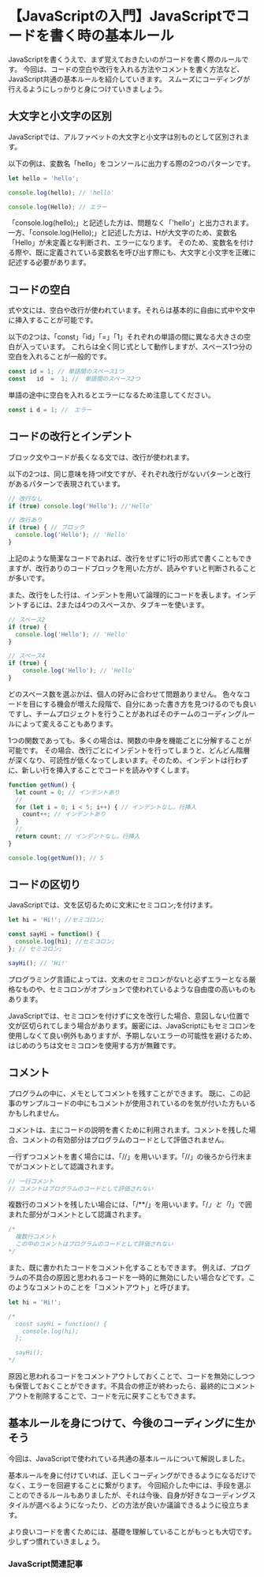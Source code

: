 # 【JavaScriptの入門】JavaScriptでコードを書く時の基本ルール

JavaScriptを書くうえで、まず覚えておきたいのがコードを書く際のルールです。
今回は、コードの空白や改行を入れる方法やコメントを書く方法など、JavaScript共通の基本ルールを紹介していきます。
スムーズにコーディングが行えるようにしっかりと身につけていきましょう。

## 大文字と小文字の区別
JavaScriptでは、アルファベットの大文字と小文字は別ものとして区別されます。

以下の例は、変数名「hello」をコンソールに出力する際の2つのパターンです。
```javascript
let hello = 'hello';

console.log(hello); // 'hello'

console.log(Hello); // エラー
```

「console.log(hello);」と記述した方は、問題なく「'hello'」と出力されます。
一方、「console.log(Hello);」と記述した方は、Hが大文字のため、変数名「Hello」が未定義とな判断され、エラーになります。
そのため、変数名を付ける際や、既に定義されている変数名を呼び出す際にも、大文字と小文字を正確に記述する必要があります。

## コードの空白
式や文には、空白や改行が使われています。それらは基本的に自由に式中や文中に挿入することが可能です。

以下の2つは、「const」「id」「=」「1」それぞれの単語の間に異なる大きさの空白が入っています。
これらは全く同じ式として動作しますが、スペース1つ分の空白を入れることが一般的です。
```javascript
const id = 1; // 単語間のスペース1つ
const   id  =  1; //　単語間のスペース2つ
```

単語の途中に空白を入れるとエラーになるため注意してください。
```javascript
const i d = 1; //　エラー
```

## コードの改行とインデント
ブロック文やコードが長くなる文では、改行が使われます。

以下の2つは、同じ意味を持つif文ですが、それぞれ改行がないパターンと改行があるパターンで表現されています。
```javascript
// 改行なし
if (true) console.log('Hello'); //'Hello'

// 改行あり
if (true) { // ブロック
  console.log('Hello'); // 'Hello'
}
```
上記のような簡潔なコードであれば、改行をせずに1行の形式で書くこともできますが、改行ありのコードブロックを用いた方が、読みやすいと判断されることが多いです。

また、改行をした行は、インデントを用いて論理的にコードを表します。インデントするには、2または4つのスペースか、タブキーを使います。
```javascript
// スペース2
if (true) {
  console.log('Hello'); // 'Hello'
}

// スペース4
if (true) {
    console.log('Hello'); // 'Hello'
}
```

どのスペース数を選ぶかは、個人の好みに合わせて問題ありません。
色々なコードを目にする機会が増えた段階で、自分にあった書き方を見つけるのでも良いですし、チームプロジェクトを行うことがあればそのチームのコーディングルールによって変えることもあります。

1つの関数であっても、多くの場合は、関数の中身を機能ごとに分解することが可能です。
その場合、改行ごとにインデントを行ってしまうと、どんどん階層が深くなり、可読性が低くなってしまいます。そのため、インデントは行わずに、新しい行を挿入することでコードを読みやすくします。

```javascript
function getNum() {
  let count = 0; // インデントあり
  //
  for (let i = 0; i < 5; i++) { // インデントなし。行挿入
    count++; // インデントあり
  }
  //
  return count; // インデントなし。行挿入
}

console.log(getNum()); // 5
```

## コードの区切り
JavaScriptでは、文を区切るために文末にセミコロン;を付けます。
```javascript
let hi = 'Hi!'; //セミコロン;

const sayHi = function() {
  console.log(hi); //セミコロン;
}; // セミコロン;

sayHi(); // 'Hi!'
```

プログラミング言語によっては、文末のセミコロンがないと必ずエラーとなる厳格なものや、セミコロンがオプションで使われているような自由度の高いものもあります。

JavaScriptでは、セミコロンを付けずに文を改行した場合、意図しない位置で文が区切られてしまう場合があります。厳密には、JavaScriptにもセミコロンを使用しなくて良い例外もありますが、予期しないエラーの可能性を避けるため、はじめのうちは文セミコロンを使用する方が無難です。

## コメント
プログラムの中に、メモとしてコメントを残すことができます。
既に、この記事のサンプルコードの中にもコメントが使用されているのを気が付いた方もいるかもしれません。

コメントは、主にコードの説明を書くために利用されます。コメントを残した場合、コメントの有効部分はプログラムのコードとして評価されません。

一行ずつコメントを書く場合には、「//」を用いいます。「//」の後ろから行末までがコメントとして認識されます。
```javascript
// 一行コメント
// コメントはプログラムのコードとして評価されない
```

複数行のコメントを残したい場合には、「/**/」を用いいます。「/*」と「*/」で囲まれた部分がコメントとして認識されます。
```javascript
/* 
  複数行コメント
  この中のコメントはプログラムのコードとして評価されない
*/
```

また、既に書かれたコードをコメント化することもできます。
例えば、プログラムの不具合の原因と思われるコードを一時的に無効にしたい場合などです。このようなコメントのことを「コメントアウト」と呼びます。
```javascript
let hi = 'Hi!'; 

/*
  const sayHi = function() {
    console.log(hi); 
  }; 

  sayHi(); 
*/
```
原因と思われるコードをコメントアウトしておくことで、コードを無効にしつつも保管しておくことができます。不具合の修正が終わったら、最終的にコメントアウトを削除することで、コードを元に戻すこともできます。

## 基本ルールを身につけて、今後のコーディングに生かそう
今回は、JavaScriptで使われている共通の基本ルールについて解説しました。

基本ルールを身に付けていれば、正しくコーディングができるようになるだけでなく、エラーを回避することに繋がります。
今回紹介した中には、手段を選ぶことのできるルールもありましたが、それは今後、自身が好きなコーディングスタイルが選べるようになったり、どの方法が良いか議論できるように役立ちます。

より良いコードを書くためには、基礎を理解していることがもっとも大切です。少しずつ慣れていきましょう。

### JavaScript関連記事
<a clink src="https://tcd-theme.com/2022/01/what-is-javascript.html"></a>
<a clink src="https://tcd-theme.com/2022/01/how-to-run-javascript.html"></a>
<a clink src="https://tcd-theme.com/2022/01/javascript-structure.html"></a>